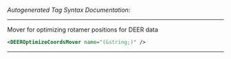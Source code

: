 <!-- THIS IS AN AUTOGENERATED FILE: Don't edit it directly, instead change the schema definition in the code itself. -->

_Autogenerated Tag Syntax Documentation:_

---
Mover for optimizing rotamer positions for DEER data

```xml
<DEEROptimizeCoordsMover name="(&string;)" />
```



---
